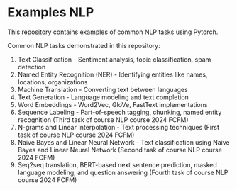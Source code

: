 # Examples NLP

This repository contains examples of common NLP tasks using Pytorch.

Common NLP tasks demonstrated in this repository:

1. Text Classification - Sentiment analysis, topic classification, spam detection
2. Named Entity Recognition (NER) - Identifying entities like names, locations, organizations
3. Machine Translation - Converting text between languages 
4. Text Generation - Language modeling and text completion
5. Word Embeddings - Word2Vec, GloVe, FastText implementations
6. Sequence Labeling - Part-of-speech tagging, chunking, named entity recognition (Third task of course NLP course 2024 FCFM)
7. N-grams and Linear Interpolation - Text processing techniques (First task of course NLP course 2024 FCFM)
8. Naive Bayes and Linear Neural Network - Text classification using Naive Bayes and Linear Neural Network (Second task of course NLP course 2024 FCFM)
9. Seq2seq translation, BERT-based next sentence prediction, masked language modeling, and question answering (Fourth task of course NLP course 2024 FCFM)
